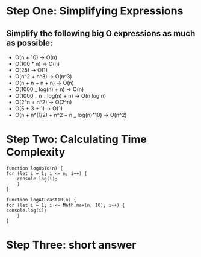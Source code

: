# Step One: Simplifying Expressions

## Simplify the following big O expressions as much as possible:

- O(n + 10) -> O(n)
- O(100 \* n) -> O(n)
- O(25) -> O(1)
- O(n^2 + n^3) -> O(n^3)
- O(n + n + n + n) -> O(n)
- O(1000 \_ log(n) + n) -> O(n)
- O(1000 _ n _ log(n) + n) -> O(n log n)
- O(2^n + n^2) -> O(2^n)
- O(5 + 3 + 1) -> O(1)
- O(n + n^(1/2) + n^2 + n \_ log(n)^10) -> O(n^2)

# Step Two: Calculating Time Complexity

    function logUpTo(n) {
    for (let i = 1; i <= n; i++) {
        console.log(i);
        }
    }

    function logAtLeast10(n) {
    for (let i = 1; i <= Math.max(n, 10); i++) {
    console.log(i);
        }
    }

# Step Three: short answer
